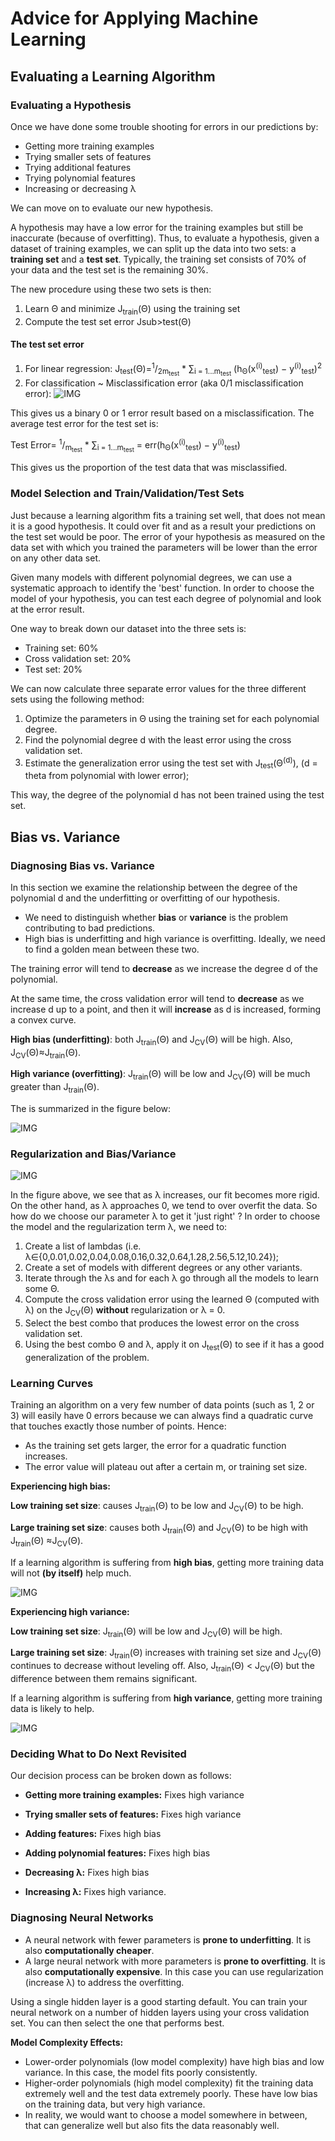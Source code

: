 
# Advice for Applying Machine Learning

  
  

## Evaluating a Learning Algorithm

###  Evaluating a Hypothesis

Once we have done some trouble shooting for errors in our predictions by:

-   Getting more training examples
-   Trying smaller sets of features
-   Trying additional features
-   Trying polynomial features
-   Increasing or decreasing λ

We can move on to evaluate our new hypothesis.

A hypothesis may have a low error for the training examples but still be inaccurate (because of overfitting). Thus, to evaluate a hypothesis, given a dataset of training examples, we can split up the data into two sets: a  **training set**  and a  **test set**. Typically, the training set consists of 70% of your data and the test set is the remaining 30%.

The new procedure using these two sets is then:

1.  Learn  Θ  and minimize  J<sub>train</sub>(Θ)  using the training set
2.  Compute the test set error  Jsub>test</sub>(Θ)

####  The test set error

1. For linear regression: J<sub>test</sub>(Θ)=<sup>1</sup>/<sub>2m<sub>test</sub></sub> * ∑<sub>i = 1...m<sub>test</sub></sub> (h<sub>Θ</sub>(x<sup>(i)</sup><sub>test</sub>) − y<sup>(i)</sup><sub>test</sub>)<sup>2</sup>
2. For classification ~ Misclassification error (aka 0/1 misclassification error):
![IMG](img/img1.png)

This gives us a binary 0 or 1 error result based on a misclassification. The average test error for the test set is:


Test Error= <sup>1</sup>/<sub>m<sub>test</sub></sub> * ∑<sub>i = 1...m<sub>test</sub></sub> = err(h<sub>Θ</sub>(x<sup>(i)</sup><sub>test</sub>) − y<sup>(i)</sup><sub>test</sub>)

This gives us the proportion of the test data that was misclassified.

###  Model Selection and Train/Validation/Test Sets

Just because a learning algorithm fits a training set well, that does not mean it is a good hypothesis. It could over fit and as a result your predictions on the test set would be poor. The error of your hypothesis as measured on the data set with which you trained the parameters will be lower than the error on any other data set.

Given many models with different polynomial degrees, we can use a systematic approach to identify the 'best' function. In order to choose the model of your hypothesis, you can test each degree of polynomial and look at the error result.

One way to break down our dataset into the three sets is:

-   Training set: 60%
-   Cross validation set: 20%
-   Test set: 20%

We can now calculate three separate error values for the three different sets using the following method:

1.  Optimize the parameters in Θ using the training set for each polynomial degree.
2.  Find the polynomial degree d with the least error using the cross validation set.
3.  Estimate the generalization error using the test set with  J<sub>test</sub>(Θ<sup>(d)</sup>), (d = theta from polynomial with lower error);

This way, the degree of the polynomial d has not been trained using the test set.



## Bias vs. Variance
### Diagnosing Bias vs. Variance

In this section we examine the relationship between the degree of the polynomial d and the underfitting or overfitting of our hypothesis.

-   We need to distinguish whether  **bias**  or  **variance**  is the problem contributing to bad predictions.
-   High bias is underfitting and high variance is overfitting. Ideally, we need to find a golden mean between these two.

The training error will tend to  **decrease**  as we increase the degree d of the polynomial.

At the same time, the cross validation error will tend to  **decrease**  as we increase d up to a point, and then it will  **increase**  as d is increased, forming a convex curve.

**High bias (underfitting)**: both  J<sub>train</sub>(Θ)  and  J<sub>CV</sub>(Θ)  will be high. Also,  J<sub>CV</sub>(Θ)≈J<sub>train</sub>(Θ).

**High variance (overfitting)**:  J<sub>train</sub>(Θ) will be low and  J<sub>CV</sub>(Θ)  will be much greater than  J<sub>train</sub>(Θ).

The is summarized in the figure below:

![IMG](img/img2.png)

### Regularization and Bias/Variance

![IMG](img/img3.png)

In the figure above, we see that as  λ  increases, our fit becomes more rigid. On the other hand, as  λ  approaches 0, we tend to over overfit the data. So how do we choose our parameter  λ  to get it 'just right' ? In order to choose the model and the regularization term λ, we need to:

1.  Create a list of lambdas (i.e. λ∈{0,0.01,0.02,0.04,0.08,0.16,0.32,0.64,1.28,2.56,5.12,10.24});
2.  Create a set of models with different degrees or any other variants.
3.  Iterate through the  λs and for each  λ  go through all the models to learn some  Θ.
4.  Compute the cross validation error using the learned Θ (computed with λ) on the  J<sub>CV</sub>(Θ)  **without**  regularization or λ = 0.
5.  Select the best combo that produces the lowest error on the cross validation set.
6.  Using the best combo Θ and λ, apply it on  J<sub>test</sub>(Θ)  to see if it has a good generalization of the problem.

### Learning Curves

Training an algorithm on a very few number of data points (such as 1, 2 or 3) will easily have 0 errors because we can always find a quadratic curve that touches exactly those number of points. Hence:

-   As the training set gets larger, the error for a quadratic function increases.
-   The error value will plateau out after a certain m, or training set size.

**Experiencing high bias:**

**Low training set size**: causes  J<sub>train</sub>(Θ)   to be low and  J<sub>CV</sub>(Θ)  to be high.

**Large training set size**: causes both  J<sub>train</sub>(Θ)   and  J<sub>CV</sub>(Θ) to be high with  J<sub>train</sub>(Θ) ≈J<sub>CV</sub>(Θ).

If a learning algorithm is suffering from **high bias**, getting more training data will not **(by itself)** help much.

![IMG](img/img4.png)

**Experiencing high variance:**

**Low training set size**:  J<sub>train</sub>(Θ)  will be low and  J<sub>CV</sub>(Θ)  will be high.

**Large training set size**:  J<sub>train</sub>(Θ) increases with training set size and  J<sub>CV</sub>(Θ)  continues to decrease without leveling off. Also,  J<sub>train</sub>(Θ)  <  J<sub>CV</sub>(Θ)  but the difference between them remains significant.

If a learning algorithm is suffering from  **high variance**, getting more training data is likely to help.

![IMG](img/img5.png)


### Deciding What to Do Next Revisited

Our decision process can be broken down as follows:

-   **Getting more training examples:**  Fixes high variance

-   **Trying smaller sets of features:**  Fixes high variance

-   **Adding features:**  Fixes high bias

-   **Adding polynomial features:**  Fixes high bias

-   **Decreasing λ:**  Fixes high bias

-   **Increasing λ:**  Fixes high variance.

### **Diagnosing Neural Networks**

-   A neural network with fewer parameters is  **prone to underfitting**. It is also  **computationally cheaper**.
-   A large neural network with more parameters is  **prone to overfitting**. It is also  **computationally expensive**. In this case you can use regularization (increase λ) to address the overfitting.

Using a single hidden layer is a good starting default. You can train your neural network on a number of hidden layers using your cross validation set. You can then select the one that performs best.

**Model Complexity Effects:**

-   Lower-order polynomials (low model complexity) have high bias and low variance. In this case, the model fits poorly consistently.
-   Higher-order polynomials (high model complexity) fit the training data extremely well and the test data extremely poorly. These have low bias on the training data, but very high variance.
-   In reality, we would want to choose a model somewhere in between, that can generalize well but also fits the data reasonably well.
